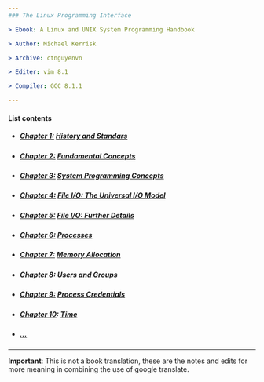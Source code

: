 ```yaml
---
### The Linux Programming Interface

> Ebook: A Linux and UNIX System Programming Handbook

> Author: Michael Kerrisk

> Archive: ctnguyenvn

> Editer: vim 8.1

> Compiler: GCC 8.1.1

---
```


#### List contents

- ##### [Chapter 1:](https://doc.lagout.org/programmation/unix/The%20Linux%20Programming%20Interface.pdf#G7.1007413) [History and Standars]()

- ##### [Chapter 2:](https://doc.lagout.org/programmation/unix/The%20Linux%20Programming%20Interface.pdf#G8.1008451) [Fundamental Concepts]()

- ##### [Chapter 3:](https://doc.lagout.org/programmation/unix/The%20Linux%20Programming%20Interface.pdf#G9.1020423) [System Programming Concepts]()

- ##### [Chapter 4:](https://doc.lagout.org/programmation/unix/The%20Linux%20Programming%20Interface.pdf#G10.1028391) [File I/O: The Universal I/O Model]()

- ##### [Chapter 5:](https://doc.lagout.org/programmation/unix/The%20Linux%20Programming%20Interface.pdf#G11.1028400) [File I/O: Further Details]()

- ##### [Chapter 6:](https://doc.lagout.org/programmation/unix/The%20Linux%20Programming%20Interface.pdf#G12.1029760) [Processes]()

- ##### [Chapter 7:](https://doc.lagout.org/programmation/unix/The%20Linux%20Programming%20Interface.pdf#G13.1029172) [Memory Allocation]()

- ##### [Chapter 8:](https://doc.lagout.org/programmation/unix/The%20Linux%20Programming%20Interface.pdf#G14.1030722) [Users and Groups]()

- ##### [Chapter 9:](https://doc.lagout.org/programmation/unix/The%20Linux%20Programming%20Interface.pdf#G15.1030725) [Process Credentials]()

- ##### [Chapter 10](https://doc.lagout.org/programmation/unix/The%20Linux%20Programming%20Interface.pdf#G16.1030722): [Time]()

- ##### [...]()

---

**Important**: This is not a book translation, these are the notes and edits for more meaning in combining the use of google translate.
